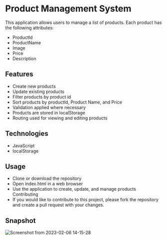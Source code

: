 # Product Management System
This application allows users to manage a list of products. Each product has the following attributes:
- ProductId
- ProductName
- Image
- Price
- Description
## Features
- Create new products
- Update existing products
- Filter products by product id
- Sort products by productId, Product Name, and Price
- Validation applied where necessary
- Products are stored in localStorage
- Routing used for viewing and editing products

## Technologies
- JavaScript
- localStorage

## Usage
- Clone or download the repository
- Open index.html in a web browser
- Use the application to create, update, and manage products
Contributing
- If you would like to contribute to this project, please fork the repository and create a pull request with your changes.

## Snapshot

![Screenshot from 2023-02-06 14-15-28](https://user-images.githubusercontent.com/122249151/217226682-8f86478f-8b0f-4820-b1f5-16028806ba5c.png)
